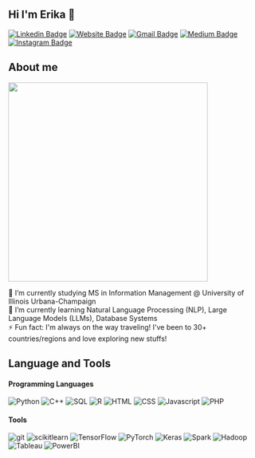## Hi I'm Erika 🌱

[![Linkedin Badge](https://img.shields.io/badge/-LinkedIn-blue?style=flat&logo=Linkedin&logoColor=white&link=https://www.linkedin.com/in/i-hsuan-lee/)](https://www.linkedin.com/in/i-hsuan-lee/)
[![Website Badge](https://img.shields.io/badge/-Website-47CCCC?style=flat&logo=Google-Chrome&logoColor=white&link=https://ihsuan1217.github.io)](https://ihsuan1217.github.io)
[![Gmail Badge](https://img.shields.io/badge/-Gmail-c14438?style=flat&logo=Gmail&logoColor=white&link=mailto:ihsuan.lee1217@gmail.com)](mailto:ihsuan.lee1217@gmail.com)
[![Medium Badge](https://img.shields.io/badge/-Medium-000000?style=flat&labelColor=000000&logo=Medium&link=https://medium.com/@erikalee)](https://erika-lee.medium.com)
[![Instagram Badge](https://img.shields.io/badge/-Instagram-purple?style=flat&logo=instagram&logoColor=white&link=https://instagram.com/erika_lee1217/)](https://instagram.com/erika_lee1217)

## About me
<img src="https://github.com/erikalee1217/erikalee1217/assets/43957055/781a627b-1c85-479d-86b1-d97cf0b5cf41" width="400">

 🔭 I’m currently studying MS in Information Management @ University of Illinois Urbana-Champaign <br>
 🌱 I’m currently learning Natural Language Processing (NLP), Large Language Models (LLMs), Database Systems <br>
 ⚡ Fun fact: I'm always on the way traveling! I've been to 30+ countries/regions and love exploring new stuffs!

## Language and Tools
#### Programming Languages
![Python](https://img.shields.io/badge/-Python-DC143C?style=flat&logo=python&logoColor=white)
![C++](https://img.shields.io/badge/-C++-483D8B?style=flat&logo=Cplusplus&logoColor=white)
![SQL](https://img.shields.io/badge/-SQL-2F4F4F?style=flat&logo=mysql&logoColor=white)
![R](https://img.shields.io/badge/-R-9370DB?style=flat&logo=r&logoColor=white)
![HTML](https://img.shields.io/badge/-HTML-B22222?style=flat&logo=HTML5&logoColor=white)
![CSS](https://img.shields.io/badge/-CSS-4169E1?style=flat&logo=CSS3&logoColor=white)
![Javascript](https://img.shields.io/badge/-JavaScript-FFD700?style=flat&logo=javascript&logoColor=white)
![PHP](https://img.shields.io/badge/-PHP-008000?style=flat&logo=PHP&logoColor=white)
#### Tools
![git](https://img.shields.io/badge/-Git-FF7F50?style=flat&logo=git&logoColor=white)
![scikitlearn](https://img.shields.io/badge/-Scikitlearn-6A5ACD?style=flat&logo=scikitlearn&logoColor=white)
![TensorFlow](https://img.shields.io/badge/-TensorFlow-FF8C00?style=flat&logo=tensorflow&logoColor=white)
![PyTorch](https://img.shields.io/badge/-PyTorch-8B0000?style=flat&logo=pytorch&logoColor=white)
![Keras](https://img.shields.io/badge/-Keras-BDB76B?style=flat&logo=keras&logoColor=white)
![Spark](https://img.shields.io/badge/-Spark-8FBC8B?style=flat&logo=apachespark&logoColor=white)
![Hadoop](https://img.shields.io/badge/-Hadoop-87CEFA?style=flat&logo=apachehadoop&logoColor=white)
![Tableau](https://img.shields.io/badge/-Tableau-F4A460?style=flat&logo=tableau&logoColor=white)
![PowerBI](https://img.shields.io/badge/-PowerBI-FF6347?style=flat&logo=powerbi&logoColor=white)
